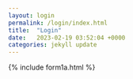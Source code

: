 ```yaml
---
layout: login
permalink: /login/index.html
title:  "Login"
date:   2023-02-19 03:52:04 +0000
categories: jekyll update
---
```

 {% include form1a.html %}